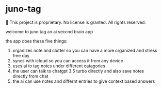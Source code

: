 # juno-tag
 🛑 This project is proprietary. No license is granted. All rights reserved.
 
 welcome to juno tag an ai second brain app
 
 the app does these five things:
1. organizes note and clutter so you can have a more organized and stress free day
2. syncs with icloud so you can access it from any device
3. uses ai to tag notes under different catagories
4. the user can talk to chatgpt 3.5 turbo directly and also save notes directly from chat
5. the ai can use notes and differnt entries to give context based answers
